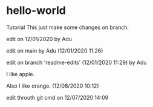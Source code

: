 # hello-world
Tutorial
This just make some changes on branch.

edit on 12/01/2020 by Adu


edit on main by Adu (12/01/2020 11:26)

edit on branch 'readme-edits' (12/01/2020 11:29) by Adu

I like apple.

Also I like orange. (12/08/2020 10:12)

edit throuth git cmd on 12/07/2020 14:09

